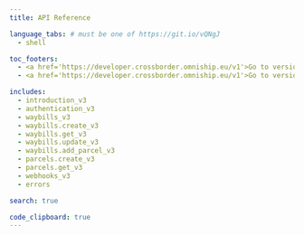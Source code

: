 ```yaml
---
title: API Reference

language_tabs: # must be one of https://git.io/vQNgJ
  - shell 

toc_footers:
  - <a href='https://developer.crossborder.omniship.eu/v1'>Go to version 1</a>
  - <a href='https://developer.crossborder.omniship.eu/v1'>Go to version 2</a>

includes:
  - introduction_v3
  - authentication_v3
  - waybills_v3
  - waybills.create_v3
  - waybills.get_v3
  - waybills.update_v3
  - waybills.add_parcel_v3
  - parcels.create_v3
  - parcels.get_v3
  - webhooks_v3
  - errors

search: true

code_clipboard: true
---
```


